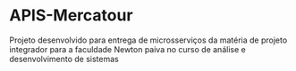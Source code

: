 # APIS-Mercatour

Projeto desenvolvido para entrega de microsserviços da matéria de projeto integrador para a faculdade Newton paiva no curso de análise e desenvolvimento de sistemas
